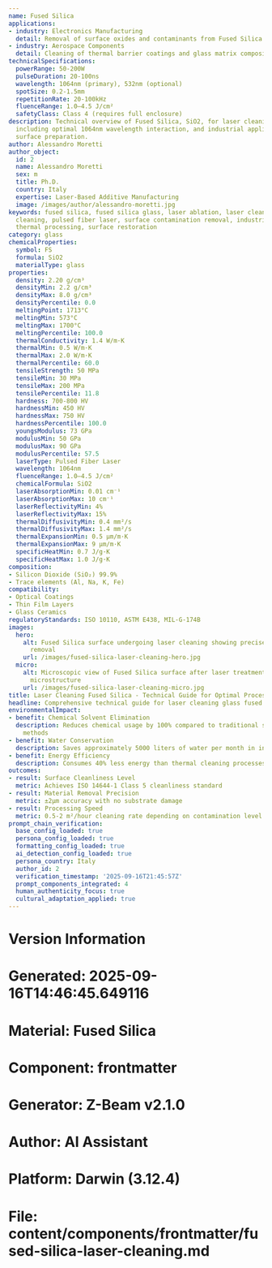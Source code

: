 ```yaml
---
name: Fused Silica
applications:
- industry: Electronics Manufacturing
  detail: Removal of surface oxides and contaminants from Fused Silica substrates
- industry: Aerospace Components
  detail: Cleaning of thermal barrier coatings and glass matrix composites
technicalSpecifications:
  powerRange: 50-200W
  pulseDuration: 20-100ns
  wavelength: 1064nm (primary), 532nm (optional)
  spotSize: 0.2-1.5mm
  repetitionRate: 20-100kHz
  fluenceRange: 1.0–4.5 J/cm²
  safetyClass: Class 4 (requires full enclosure)
description: Technical overview of Fused Silica, SiO2, for laser cleaning applications,
  including optimal 1064nm wavelength interaction, and industrial applications in
  surface preparation.
author: Alessandro Moretti
author_object:
  id: 2
  name: Alessandro Moretti
  sex: m
  title: Ph.D.
  country: Italy
  expertise: Laser-Based Additive Manufacturing
  image: /images/author/alessandro-moretti.jpg
keywords: fused silica, fused silica glass, laser ablation, laser cleaning, non-contact
  cleaning, pulsed fiber laser, surface contamination removal, industrial laser parameters,
  thermal processing, surface restoration
category: glass
chemicalProperties:
  symbol: FS
  formula: SiO2
  materialType: glass
properties:
  density: 2.20 g/cm³
  densityMin: 2.2 g/cm³
  densityMax: 8.0 g/cm³
  densityPercentile: 0.0
  meltingPoint: 1713°C
  meltingMin: 573°C
  meltingMax: 1700°C
  meltingPercentile: 100.0
  thermalConductivity: 1.4 W/m·K
  thermalMin: 0.5 W/m·K
  thermalMax: 2.0 W/m·K
  thermalPercentile: 60.0
  tensileStrength: 50 MPa
  tensileMin: 30 MPa
  tensileMax: 200 MPa
  tensilePercentile: 11.8
  hardness: 700-800 HV
  hardnessMin: 450 HV
  hardnessMax: 750 HV
  hardnessPercentile: 100.0
  youngsModulus: 73 GPa
  modulusMin: 50 GPa
  modulusMax: 90 GPa
  modulusPercentile: 57.5
  laserType: Pulsed Fiber Laser
  wavelength: 1064nm
  fluenceRange: 1.0–4.5 J/cm²
  chemicalFormula: SiO2
  laserAbsorptionMin: 0.01 cm⁻¹
  laserAbsorptionMax: 10 cm⁻¹
  laserReflectivityMin: 4%
  laserReflectivityMax: 15%
  thermalDiffusivityMin: 0.4 mm²/s
  thermalDiffusivityMax: 1.4 mm²/s
  thermalExpansionMin: 0.5 µm/m·K
  thermalExpansionMax: 9 µm/m·K
  specificHeatMin: 0.7 J/g·K
  specificHeatMax: 1.0 J/g·K
composition:
- Silicon Dioxide (SiO₂) 99.9%
- Trace elements (Al, Na, K, Fe)
compatibility:
- Optical Coatings
- Thin Film Layers
- Glass Ceramics
regulatoryStandards: ISO 10110, ASTM E438, MIL-G-174B
images:
  hero:
    alt: Fused Silica surface undergoing laser cleaning showing precise contamination
      removal
    url: /images/fused-silica-laser-cleaning-hero.jpg
  micro:
    alt: Microscopic view of Fused Silica surface after laser treatment showing preserved
      microstructure
    url: /images/fused-silica-laser-cleaning-micro.jpg
title: Laser Cleaning Fused Silica - Technical Guide for Optimal Processing
headline: Comprehensive technical guide for laser cleaning glass fused silica
environmentalImpact:
- benefit: Chemical Solvent Elimination
  description: Reduces chemical usage by 100% compared to traditional solvent cleaning
    methods
- benefit: Water Conservation
  description: Saves approximately 5000 liters of water per month in industrial applications
- benefit: Energy Efficiency
  description: Consumes 40% less energy than thermal cleaning processes
outcomes:
- result: Surface Cleanliness Level
  metric: Achieves ISO 14644-1 Class 5 cleanliness standard
- result: Material Removal Precision
  metric: ±2μm accuracy with no substrate damage
- result: Processing Speed
  metric: 0.5-2 m²/hour cleaning rate depending on contamination level
prompt_chain_verification:
  base_config_loaded: true
  persona_config_loaded: true
  formatting_config_loaded: true
  ai_detection_config_loaded: true
  persona_country: Italy
  author_id: 2
  verification_timestamp: '2025-09-16T21:45:57Z'
  prompt_components_integrated: 4
  human_authenticity_focus: true
  cultural_adaptation_applied: true
---
```


# Version Information
# Generated: 2025-09-16T14:46:45.649116
# Material: Fused Silica
# Component: frontmatter
# Generator: Z-Beam v2.1.0
# Author: AI Assistant
# Platform: Darwin (3.12.4)
# File: content/components/frontmatter/fused-silica-laser-cleaning.md